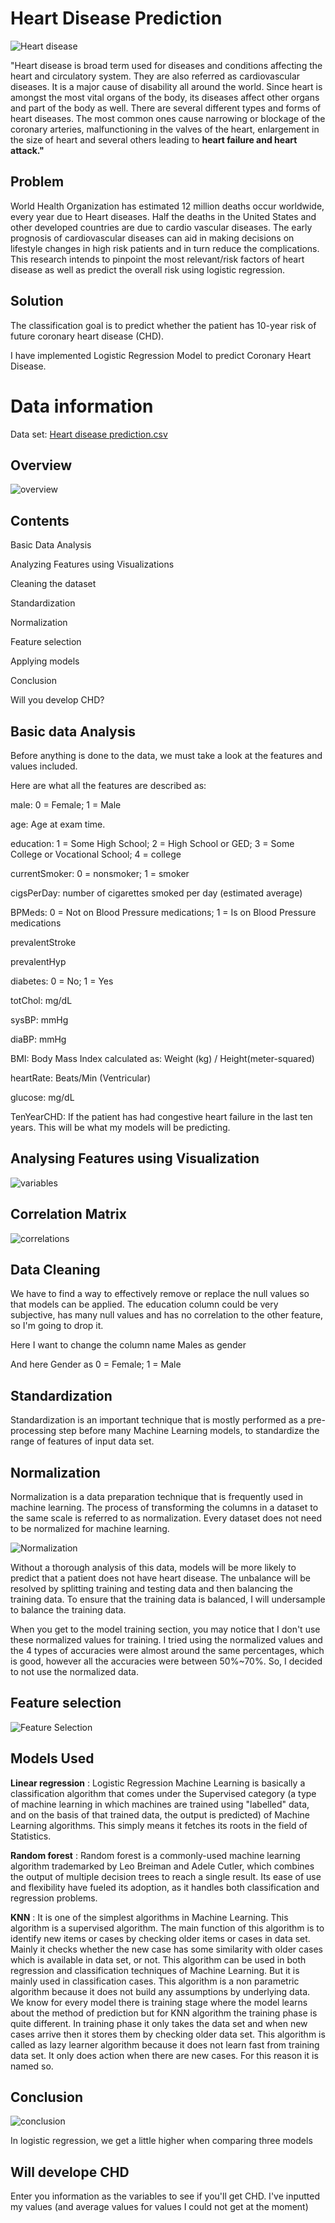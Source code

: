 
# **Heart Disease Prediction**
![Heart disease](https://github.com/susmithareddy-1996/Heart_disease_prediction/blob/main/images/Heart%20disease.jpg)

"Heart disease is broad term used for diseases and conditions affecting the heart and circulatory system. They are also referred as cardiovascular diseases. It is a major cause of disability all around the world. Since heart is amongst the most vital organs of the body, its diseases affect other organs and part of the body as well. There are several different types and forms of heart diseases. The most common ones cause narrowing or blockage of the coronary arteries, malfunctioning in the valves of the heart, enlargement in the size of heart and several others leading to  **heart failure and heart attack."**

## **Problem**

World Health Organization has estimated 12 million deaths occur worldwide, every year due to Heart diseases. Half the deaths in the United States and other developed countries are due to cardio vascular diseases. The early prognosis of cardiovascular diseases can aid in making decisions on lifestyle changes in high risk patients and in turn reduce the complications. This research intends to pinpoint the most relevant/risk factors of heart disease as well as predict the overall risk using logistic regression.

## **Solution**

The classification goal is to predict whether the patient has 10-year risk of future coronary heart disease (CHD).

I have implemented Logistic Regression Model to predict Coronary Heart Disease.

# **Data information**

Data set: [Heart disease prediction.csv](https://github.com/susmitha5581/Heart_disease_prediction_Logistic_Regression/blob/main/Heart%20disease%20prediction.csv)

## **Overview**
![overview](https://github.com/susmithareddy-1996/Heart_disease_prediction/blob/main/images/overview.png)

## **Contents**
Basic Data Analysis

Analyzing Features using Visualizations 

Cleaning the dataset 

Standardization 

Normalization  

Feature selection 

Applying models 

Conclusion 

Will you develop CHD?

## **Basic data Analysis**

Before anything is done to the data, we must take a look at the features and values included. 

Here are what all the features are described as: 

male: 0 = Female; 1 = Male 

age: Age at exam time.

education: 1 = Some High School; 2 = High School or GED; 3 = Some College or Vocational School; 4 = college 

currentSmoker: 0 = nonsmoker; 1 = smoker 

cigsPerDay: number of cigarettes smoked per day (estimated average) 

BPMeds: 0 = Not on Blood Pressure medications; 1 = Is on Blood Pressure medications 

prevalentStroke 

prevalentHyp 

diabetes: 0 = No; 1 = Yes 

totChol: mg/dL 

sysBP: mmHg 

diaBP: mmHg 

BMI: Body Mass Index calculated as: Weight (kg) / Height(meter-squared) 

heartRate: Beats/Min (Ventricular) 

glucose: mg/dL 

TenYearCHD: If the patient has had congestive heart failure in the last ten years. This will be what my models will be predicting. 

## **Analysing Features using Visualization**
![variables](https://github.com/susmitha5581/Heart_disease_prediction_Logistic_Regression/blob/main/images/variables.png)

## **Correlation Matrix**
![correlations](https://github.com/susmitha5581/Heart_disease_prediction_Logistic_Regression/blob/main/images/correlations.png)

## **Data Cleaning**

We have to find a way to effectively remove or replace the null values so that models can be applied.
The education column could be very subjective, has many null values and has no correlation to the other feature, so I'm going to drop it.

Here I want to change the column name Males as gender

And here Gender as 0 = Female; 1 = Male

## **Standardization**

Standardization is an important technique that is mostly performed as a pre-processing step before many Machine Learning models, to standardize the range of features of input data set.

## **Normalization**

Normalization is a data preparation technique that is frequently used in machine learning. The process of transforming the columns in a dataset to the same scale is referred to as normalization. Every dataset does not need to be normalized for machine learning.

![Normalization](https://github.com/susmitha5581/Heart_disease_prediction_Logistic_Regression/blob/main/images/Normalization.png)

Without a thorough analysis of this data, models will be more likely to predict that a patient does not have heart disease. The unbalance will be resolved by splitting training and testing data and then balancing the training data. To ensure that the training data is balanced, I will undersample to balance the training data.

When you get to the model training section, you may notice that I don't use these normalized values for training. I tried using the normalized values and the 4 types of accuracies were almost around the same percentages, which is good, however all the accuracies were between 50%~70%. So, I decided to not use the normalized data.

## **Feature selection**

![Feature Selection](https://github.com/susmitha5581/Heart_disease_prediction_Logistic_Regression/blob/main/images/Feature%20Selection.png)

## **Models Used**

**Linear regression** : Logistic Regression Machine Learning is basically a classification algorithm that comes under the Supervised category (a type of machine learning in which machines are trained using "labelled" data, and on the basis of that trained data, the output is predicted) of Machine Learning algorithms. This simply means it fetches its roots in the field of Statistics.

**Random forest** : Random forest is a commonly-used machine learning algorithm trademarked by Leo Breiman and Adele Cutler, which combines the output of multiple decision trees to reach a single result. Its ease of use and flexibility have fueled its adoption, as it handles both classification and regression problems.

**KNN** : It is one of the simplest algorithms in Machine Learning. This algorithm is a supervised algorithm. The main function of this algorithm is to identify new items or cases by checking older items or cases in data set. Mainly it checks whether the new case has some similarity with older cases which is available in data set, or not. This algorithm can be used in both regression and classification techniques of Machine Learning. But it is mainly used in classification cases. This algorithm is a non parametric algorithm because it does not build any assumptions by underlying data. We know for every model there is training stage where the model learns about the method of prediction but for KNN algorithm the training phase is quite different. In training phase it only takes the data set and when new cases arrive then it stores them by checking older data set. This algorithm is called as lazy learner algorithm because it does not learn fast from training data set. It only does action when there are new cases. For this reason it is named so.

## **Conclusion**


![conclusion](https://github.com/susmitha5581/Heart_disease_prediction_Logistic_Regression/blob/main/images/conclusion.png)

In logistic regression, we get a little higher when comparing three models

## **Will develope CHD**

Enter you information as the variables to see if you'll get CHD. I've inputted my values (and average values for values I could not get at the moment)



